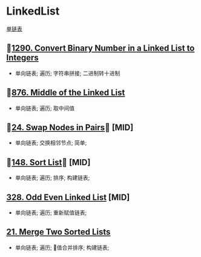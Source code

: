# LinkedList
[单链表](https://leetcode-cn.com/tag/linked-list/)

## [1290. Convert Binary Number in a Linked List to Integers](https://leetcode-cn.com/problems/convert-binary-number-in-a-linked-list-to-integer/)
- 单向链表; 遍历; 字符串拼接; 二进制转十进制

## [876. Middle of the Linked List](https://leetcode-cn.com/problems/middle-of-the-linked-list/solution/lian-biao-de-zhong-jian-jie-dian-by-leetcode/)
- 单向链表; 遍历; 取中间值

## [24. Swap Nodes in Pairs](https://leetcode-cn.com/problems/swap-nodes-in-pairs/submissions/) [MID]
- 单向链表; 交换相邻节点; 简单;

## [148. Sort List](https://leetcode-cn.com/problems/sort-list/solution/148-sort-list-by-lin-jy/) [MID]
- 单向链表; 遍历; 排序; 构建链表;
  
## [328. Odd Even Linked List](https://leetcode-cn.com/problems/odd-even-linked-list/solution/328-odd-even-linked-list-by-lin-jy/) [MID]
- 单向链表; 遍历; 重新赋值链表;

## [21. Merge Two Sorted Lists](https://leetcode-cn.com/problems/merge-two-sorted-lists/submissions/)
- 单向链表; 遍历; 值合并排序; 构建链表;

